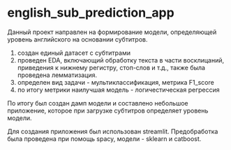 # english_sub_prediction_app

Данный проект направлен на формирование модели, определяющей уровень английского на основании субтитров.
1. создан единый датасет с субтитрами
2. проведен EDA, включающий обработку текста в части восклицаний, приведения к нижнему регистру, стоп-слов и т.д., также была проведена лемматизация.
3. определен вид задачи - мультиклассификация, метрика F1_score
4. по итогу метрики наилучшая модель - логичестическая регрессия

По итогу был создан дамп модели и составлено небольшое приложение, которое при загрузке субтитров определяет уровень модели.

Для создания приложения был использован streamlit. Предобработка была проведена при помощь spacy, модели - sklearn и catboost.
